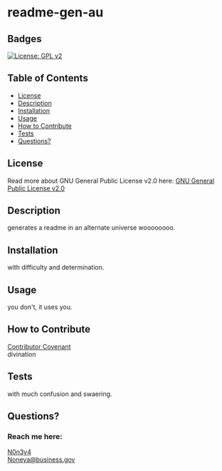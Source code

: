 # readme-gen-au
  ## Badges
  [![License: GPL v2](https://img.shields.io/badge/License-GPL%20v2-blue.svg)](https://www.gnu.org/licenses/old-licenses/gpl-2.0.en.html)

  ## Table of Contents
  * [License](#license)
  * [Description](#description)
  * [Installation](#installation)
  * [Usage](#usage)
  * [How to Contribute](#how-to-contribute)
  * [Tests](#tests)
  * [Questions?](#questions)

  ## License
  Read more about GNU General Public License v2.0 here:
  [GNU General Public License v2.0](https://www.gnu.org/licenses/old-licenses/gpl-2.0.en.html)

  ## Description
  generates a readme in an alternate universe woooooooo.

  ## Installation
  with difficulty and determination.

  ## Usage
  you don't, it uses you.

  ## How to Contribute
  [Contributor Covenant](https://www.contributor-covenant.org/)  
  divination

  ## Tests
  with much confusion and swaering.

  ## Questions?
  ### Reach me here: 
  [N0n3y4](https://github.com/N0n3y4)  
  Noneya@business.gov